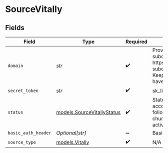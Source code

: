 # SourceVitally


## Fields

| Field                                                                                                                              | Type                                                                                                                               | Required                                                                                                                           | Description                                                                                                                        |
| ---------------------------------------------------------------------------------------------------------------------------------- | ---------------------------------------------------------------------------------------------------------------------------------- | ---------------------------------------------------------------------------------------------------------------------------------- | ---------------------------------------------------------------------------------------------------------------------------------- |
| `domain`                                                                                                                           | *str*                                                                                                                              | :heavy_check_mark:                                                                                                                 | Provide only the subdomain part, like https://{your-custom-subdomain}.rest.vitally.io/.  Keep empty if you don't have a subdomain. |
| `secret_token`                                                                                                                     | *str*                                                                                                                              | :heavy_check_mark:                                                                                                                 | sk_live_secret_token                                                                                                               |
| `status`                                                                                                                           | [models.SourceVitallyStatus](../models/sourcevitallystatus.md)                                                                     | :heavy_check_mark:                                                                                                                 | Status of the Vitally accounts. One of the following values; active, churned, activeOrChurned.                                     |
| `basic_auth_header`                                                                                                                | *Optional[str]*                                                                                                                    | :heavy_minus_sign:                                                                                                                 | Basic Auth Header                                                                                                                  |
| `source_type`                                                                                                                      | [models.Vitally](../models/vitally.md)                                                                                             | :heavy_check_mark:                                                                                                                 | N/A                                                                                                                                |
